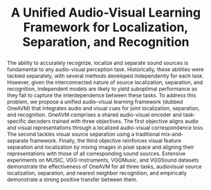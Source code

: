 ---
id:             2023-oneavm
title:          "A Unified Audio-Visual Learning Framework for Localization, Separation, and Recognition"
authors:        [ShentongMo, Me]
venue:          International Conference on Machine Learning (ICML), Honolulu, HI, 2023.
year:           "2023-04"
thumbnail:      assets/publications/2023-oneavm/title-image.png
links:
    paper:      https://arxiv.org/abs/2305.19458
    code:       https://github.com/stoneMo/OneAVM
    bibtex:     assets/publications/2023-oneavm/ref.txt

layout: project
short_title: OneAVM
abstract: "The ability to accurately recognize, localize and separate sound sources is fundamental to any audio-visual perception task. Historically, these abilities were tackled separately, with several methods developed independently for each task. However, given the interconnected nature of source localization, separation, and recognition, independent models are likely to yield suboptimal performance as they fail to capture the interdependence between these tasks. To address this problem, we propose a unified audio-visual learning framework (dubbed OneAVM) that integrates audio and visual cues for joint localization, separation, and recognition. OneAVM comprises a shared audio-visual encoder and task-specific decoders trained with three objectives. The first objective aligns audio and visual representations through a localized audio-visual correspondence loss. The second tackles visual source separation using a traditional mix-and-separate framework. Finally, the third objective reinforces visual feature separation and localization by mixing images in pixel space and aligning their representations with those of all corresponding sound sources. Extensive experiments on MUSIC, VGG-Instruments, VGGMusic, and VGGSound datasets demonstrate the effectiveness of OneAVM for all three tasks, audiovisual source localization, separation, and nearest neighbor recognition, and empirically demonstrate a strong positive transfer between them."
---